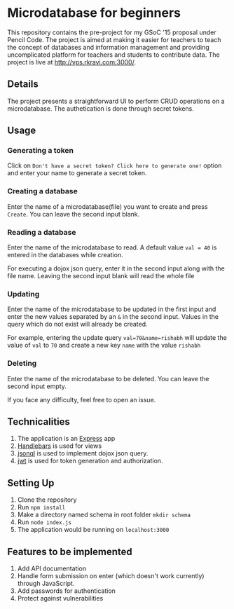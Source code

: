 # Microdatabase for beginners
This repository contains the pre-project for my GSoC '15 proposal under Pencil Code. The project is aimed at making it easier for teachers to teach the concept of databases and information management and providing uncomplicated platform for teachers and students to contribute data. The project is live at http://vps.rkravi.com:3000/.

## Details
The project presents a straightforward UI to perform CRUD operations on a microdatabase. The authetication is done through secret tokens.

## Usage
### Generating a token
Click on `Don't have a secret token? Click here to generate one!` option and enter your name to generate a secret token.

### Creating a database
Enter the name of a microdatabase(file) you want to create and press `Create`. 
You can leave the second input blank.

### Reading a database
Enter the name of the microdatabase to read. A default value `val = 40` is entered in the databases while creation.

For executing a dojox json query, enter it in the second input along with the file name. Leaving the second input blank will read the whole file

### Updating
Enter the name of the microdatabase to be updated in the first input and enter the new values separated by an `&` in the second input. Values in the query which do not exist will already be created.

For example, entering the update query `val=70&name=rishabh` will update the value of `val` to `70` and create a new key `name` with the value `rishabh`

### Deleting
Enter the name of the microdatabase to be deleted. You can leave the second input empty.

If you face any difficulty, feel free to open an issue.

## Technicalities
1. The application is an [Express](http://expressjs.com/) app
2. [Handlebars](http://handlebarsjs.com/) is used for views
3. [jsonql](https://github.com/PencilCode/jsonql) is used to implement dojox json query.
4. [jwt](https://github.com/auth0/express-jwt) is used for token generation and authorization.

## Setting Up
1. Clone the repository
2. Run `npm install`
3. Make a directory named schema in root folder `mkdir schema`
4. Run `node index.js`
5. The application would be running on `localhost:3000`

## Features to be implemented
1. Add API documentation
2. Handle form submission on enter (which doesn't work currently) through JavaScript.
3. Add passwords for authentication
4. Protect against vulnerabilities


